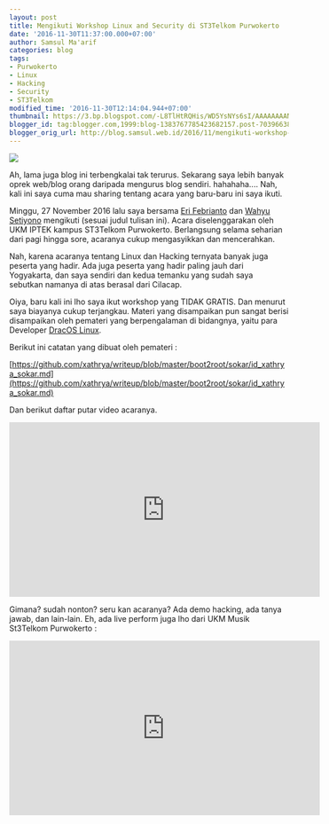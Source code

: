 ```yaml
---
layout: post
title: Mengikuti Workshop Linux and Security di ST3Telkom Purwokerto
date: '2016-11-30T11:37:00.000+07:00'
author: Samsul Ma'arif
categories: blog
tags:
- Purwokerto
- Linux
- Hacking
- Security
- ST3Telkom
modified_time: '2016-11-30T12:14:04.944+07:00'
thumbnail: https://3.bp.blogspot.com/-L8TlHtRQHis/WD5YsNYs6sI/AAAAAAAANdk/eAKY7dMH-VY2og3Dd4fiGxvft_sPO7qYQCLcB/s72-c/tanya-jawab-workshop-linux.png
blogger_id: tag:blogger.com,1999:blog-1383767785423682157.post-7039663894181080240
blogger_orig_url: http://blog.samsul.web.id/2016/11/mengikuti-workshop-linux-and-security.html
---
```


[![](https://3.bp.blogspot.com/-L8TlHtRQHis/WD5YsNYs6sI/AAAAAAAANdk/eAKY7dMH-VY2og3Dd4fiGxvft_sPO7qYQCLcB/s320/tanya-jawab-workshop-linux.png)](https://3.bp.blogspot.com/-L8TlHtRQHis/WD5YsNYs6sI/AAAAAAAANdk/eAKY7dMH-VY2og3Dd4fiGxvft_sPO7qYQCLcB/s1600/tanya-jawab-workshop-linux.png)

Ah, lama juga blog ini terbengkalai tak terurus. Sekarang saya lebih banyak oprek web/blog orang daripada mengurus blog sendiri. hahahaha.... Nah, kali ini saya cuma mau sharing tentang acara yang baru-baru ini saya ikuti.  

Minggu, 27 November 2016 lalu saya bersama [Eri Febrianto](http://erilinux.web.id/) dan [Wahyu Setiyono](http://waahyu.my.id/) mengikuti (sesuai judul tulisan ini). Acara diselenggarakan oleh UKM IPTEK kampus ST3Telkom Purwokerto. Berlangsung selama seharian dari pagi hingga sore, acaranya cukup mengasyikkan dan mencerahkan.  

Nah, karena acaranya tentang Linux dan Hacking ternyata banyak juga peserta yang hadir. Ada juga peserta yang hadir paling jauh dari Yogyakarta, dan saya sendiri dan kedua temanku yang sudah saya sebutkan namanya di atas berasal dari Cilacap.  

Oiya, baru kali ini lho saya ikut workshop yang TIDAK GRATIS. Dan menurut saya biayanya cukup terjangkau. Materi yang disampaikan pun sangat berisi disampaikan oleh pemateri yang berpengalaman di bidangnya, yaitu para Developer [DracOS Linux](http://dracos-linux.org/).  

Berikut ini catatan yang dibuat oleh pemateri :  

[https://github.com/xathrya/writeup/blob/master/boot2root/sokar/id_xathrya_sokar.md](https://github.com/xathrya/writeup/blob/master/boot2root/sokar/id_xathrya_sokar.md)  

Dan berikut daftar putar video acaranya.  

<iframe allowfullscreen="" frameborder="0" height="315" src="https://www.youtube.com/embed/videoseries?list=PL7-xLuHP4DbNFTg61gJqYSiXEc8v_6L6T" width="560"></iframe>

Gimana? sudah nonton? seru kan acaranya? Ada demo hacking, ada tanya jawab, dan lain-lain. Eh, ada live perform juga lho dari UKM Musik St3Telkom Purwokerto :  


<iframe allowfullscreen="" frameborder="0" height="315" src="https://www.youtube.com/embed/videoseries?list=PL7-xLuHP4DbPAVU2jOBzkNXF1M81Ehro_" width="560"></iframe>
